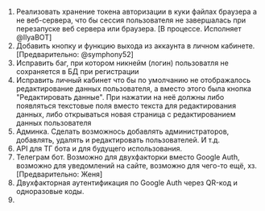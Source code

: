 1. Реализовать хранение токена авторизации в куки файлах браузера а не веб-сервера, что бы сессия пользователя не завершалась при перезапуске веб сервера или браузера. [В процессе. Исполняет @IlyaBOT]
2. Добавить кнопку и функцию выхода из аккаунта в личном кабинете. [Предварительно: @symphony52]
3. Исправить баг, при котором никнейм (логин) пользоватля не сохраняется в БД при регистрации
4. Исправить личный кабинет что бы по умолчанию не отображалось редактирование данных пользователя, а вместо этого была кнопка "Редактировать данные". При нажатии на неё должны либо появляться текстовые поля вместо текста для редактирования данных, либо открываться новая страница с редактированием данных пользователя
5. Админка. Сделать возможнось добавлять администраторов, добавлять, удалять и редактировать пользователей. И т.д.
6. API для ТГ бота и для будущего использования.
7. Телеграм бот. Возможно для двухфакторки вместо Google Auth, возможно для уведомлений на сайте, возможно для чего-то ещё, хз. [Предварительно: Женя]
8.  Двухфакторная аутентификация по Google Auth через QR-код и одноразовые коды.
9.  